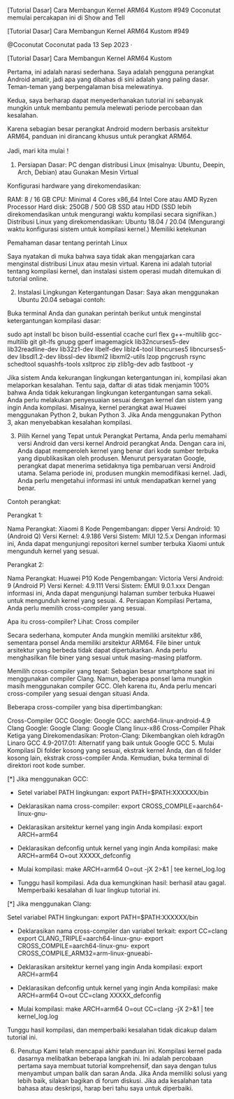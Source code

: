 [Tutorial Dasar] Cara Membangun Kernel ARM64 Kustom #949
Coconutat memulai percakapan ini di Show and Tell

[Tutorial Dasar] Cara Membangun Kernel ARM64 Kustom #949

@Coconutat
Coconutat
pada 13 Sep 2023 ·

[Tutorial Dasar] Cara Membangun Kernel ARM64 Kustom

Pertama, ini adalah narasi sederhana. Saya adalah pengguna perangkat Android amatir, jadi apa yang dibahas di sini adalah yang paling dasar. Teman-teman yang berpengalaman bisa melewatinya.

Kedua, saya berharap dapat menyederhanakan tutorial ini sebanyak mungkin untuk membantu pemula melewati periode percobaan dan kesalahan.

Karena sebagian besar perangkat Android modern berbasis arsitektur ARM64, panduan ini dirancang khusus untuk perangkat ARM64.

Jadi, mari kita mulai！

1. Persiapan Dasar:
PC dengan distribusi Linux (misalnya: Ubuntu, Deepin, Arch, Debian) atau Gunakan Mesin Virtual

Konfigurasi hardware yang direkomendasikan:

RAM: 8 / 16 GB
CPU: Minimal 4 Cores x86_64 Intel Core atau AMD Ryzen Processor
Hard disk: 250GB / 500 GB SSD atau HDD (SSD lebih direkomendasikan untuk mengurangi waktu kompilasi secara signifikan.)
Distribusi Linux yang direkomendasikan: Ubuntu 18.04 / 20.04 (Mengurangi waktu konfigurasi sistem untuk kompilasi kernel.)
Memiliki ketekunan

Pemahaman dasar tentang perintah Linux

Saya nyatakan di muka bahwa saya tidak akan mengajarkan cara menginstal distribusi Linux atau mesin virtual. Karena ini adalah tutorial tentang kompilasi kernel,
dan instalasi sistem operasi mudah ditemukan di tutorial online.

2. Instalasi Lingkungan Ketergantungan Dasar:
Saya akan menggunakan Ubuntu 20.04 sebagai contoh:

Buka terminal Anda dan gunakan perintah berikut untuk menginstal ketergantungan kompilasi dasar:

sudo apt install bc bison build-essential ccache curl flex g++-multilib gcc-multilib git git-lfs gnupg gperf imagemagick lib32ncurses5-dev lib32readline-dev lib32z1-dev libelf-dev
liblz4-tool libncurses5 libncurses5-dev libsdl1.2-dev libssl-dev libxml2 libxml2-utils lzop pngcrush rsync schedtool squashfs-tools xsltproc zip zlib1g-dev adb fastboot -y


Jika sistem Anda kekurangan lingkungan ketergantungan ini, kompilasi akan melaporkan kesalahan. 
Tentu saja, daftar di atas tidak menjamin 100% bahwa Anda tidak kekurangan lingkungan ketergantungan sama sekali. 
Anda perlu melakukan penyesuaian sesuai dengan kernel dan sistem yang ingin Anda kompilasi. Misalnya, kernel perangkat awal Huawei menggunakan Python 2, bukan Python 3. 
Jika Anda menggunakan Python 3, akan menyebabkan kesalahan kompilasi.

3. Pilih Kernel yang Tepat untuk Perangkat
Pertama, Anda perlu memahami versi Android dan versi kernel Android perangkat Anda. Dengan cara ini, Anda dapat memperoleh kernel yang benar dari kode sumber terbuka yang dipublikasikan oleh produsen.
Menurut persyaratan Google, perangkat dapat menerima setidaknya tiga pembaruan versi Android utama. Selama periode ini, produsen mungkin memodifikasi kernel. 
Jadi, Anda perlu mengetahui informasi ini untuk mendapatkan kernel yang benar.

Contoh perangkat:

Perangkat 1:

Nama Perangkat: Xiaomi 8
Kode Pengembangan: dipper
Versi Android: 10 (Android Q)
Versi Kernel: 4.9.186
Versi Sistem: MIUI 12.5.x
Dengan informasi ini, Anda dapat mengunjungi repositori kernel sumber terbuka Xiaomi untuk mengunduh kernel yang sesuai.

Perangkat 2:

Nama Perangkat: Huawei P10
Kode Pengembangan: Victoria
Versi Android: 9 (Android P)
Versi Kernel: 4.9.111
Versi Sistem: EMUI 9.0.1.xxx
Dengan informasi ini, Anda dapat mengunjungi halaman sumber terbuka Huawei untuk mengunduh kernel yang sesuai.
4. Persiapan Kompilasi
Pertama, Anda perlu memilih cross-compiler yang sesuai.

Apa itu cross-compiler? Lihat: Cross compiler

Secara sederhana, komputer Anda mungkin memiliki arsitektur x86, sementara ponsel Anda memiliki arsitektur ARM64. File biner untuk arsitektur yang berbeda tidak dapat dipertukarkan. 
Anda perlu menghasilkan file biner yang sesuai untuk masing-masing platform.

Memilih cross-compiler yang tepat:
Sebagian besar smartphone saat ini menggunakan compiler Clang. Namun, beberapa ponsel lama mungkin masih menggunakan compiler GCC. 
Oleh karena itu, Anda perlu mencari cross-compiler yang sesuai dengan situasi Anda.

Beberapa cross-compiler yang bisa dipertimbangkan:

Cross-Compiler GCC Google:
Google GCC: aarch64-linux-android-4.9
Clang Google:
Google Clang: Google Clang linux-x86
Cross-Compiler Pihak Ketiga yang Direkomendasikan:
Proton-Clang: Dikembangkan oleh kdrag0n
Linaro GCC 4.9-2017.01: Alternatif yang baik untuk Google GCC
5. Mulai Kompilasi
Di folder kosong yang sesuai, ekstrak kernel Anda, dan di folder kosong lain, ekstrak cross-compiler Anda. Kemudian, buka terminal di direktori root kode sumber.

[*] Jika menggunakan GCC:

- Setel variabel PATH lingkungan:
export PATH=$PATH:XXXXXX/bin

- Deklarasikan nama cross-compiler:
export CROSS_COMPILE=aarch64-linux-gnu-

- Deklarasikan arsitektur kernel yang ingin Anda kompilasi:
export ARCH=arm64

- Deklarasikan defconfig untuk kernel yang ingin Anda kompilasi:
make ARCH=arm64 O=out XXXXX_defconfig

- Mulai kompilasi:
make ARCH=arm64 O=out -jX 2>&1 | tee kernel_log.log

- Tunggu hasil kompilasi. Ada dua kemungkinan hasil: berhasil atau gagal. Memperbaiki kesalahan di luar lingkup tutorial ini.


[*] Jika menggunakan Clang:

Setel variabel PATH lingkungan:
export PATH=$PATH:XXXXXX/bin

- Deklarasikan nama cross-compiler dan variabel terkait:
export CC=clang
export CLANG_TRIPLE=aarch64-linux-gnu-
export CROSS_COMPILE=aarch64-linux-gnu-
export CROSS_COMPILE_ARM32=arm-linux-gnueabi-

- Deklarasikan arsitektur kernel yang ingin Anda kompilasi:
export ARCH=arm64

- Deklarasikan defconfig untuk kernel yang ingin Anda kompilasi:
make ARCH=arm64 O=out CC=clang XXXXX_defconfig

- Mulai kompilasi:
make ARCH=arm64 O=out CC=clang -jX 2>&1 | tee kernel_log.log

Tunggu hasil kompilasi, dan memperbaiki kesalahan tidak dicakup dalam tutorial ini.

6. Penutup
Kami telah mencapai akhir panduan ini. Kompilasi kernel pada dasarnya melibatkan beberapa langkah ini. 
Ini adalah percobaan pertama saya membuat tutorial komprehensif, dan saya dengan tulus menyambut umpan balik dan saran Anda. 
Jika Anda memiliki solusi yang lebih baik, silakan bagikan di forum diskusi. Jika ada kesalahan tata bahasa atau deskripsi, harap beri tahu saya untuk diperbaiki.
